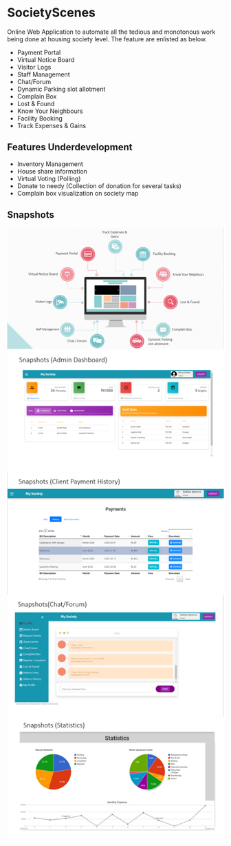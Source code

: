 # SocietyScenes
Online Web Application to automate all the tedious and monotonous work being done at housing society level. The feature are enlisted as below.
* Payment Portal 
* Virtual Notice Board
* Visitor Logs
* Staff Management
* Chat/Forum
* Dynamic Parking slot allotment
* Complain Box
* Lost & Found
* Know Your Neighbours
* Facility Booking
* Track Expenses & Gains

## Features Underdevelopment
* Inventory Management
* House share information
* Virtual Voting (Polling)
* Donate to needy (Collection of donation for several tasks)
* Complain box visualization on society map

## Snapshots
<img src="Screenshots/Features of SS.png">
<img src="Screenshots/Dashboard of SS.png">
<img src="Screenshots/client payment history of SS.png">
<img src="Screenshots/Chat of SS.png">
<img src="Screenshots/Statistics of SS.png">
